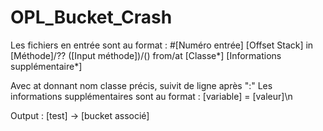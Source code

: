 # OPL_Bucket_Crash

Les fichiers en entrée sont au format :
#[Numéro entrée] [Offset Stack] in [Méthode]/?? ([Input méthode])/() from/at [Classe*] [Informations supplémentaire*]


Avec at donnant nom classe précis, suivit de ligne après ":"
Les informations supplémentaires sont au format : [variable] = [valeur]\n

Output : 
[test] -> [bucket associé]
